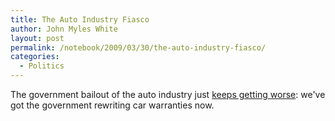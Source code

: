 ```yaml
---
title: The Auto Industry Fiasco
author: John Myles White
layout: post
permalink: /notebook/2009/03/30/the-auto-industry-fiasco/
categories:
  - Politics
---
```


The government bailout of the auto industry just [keeps getting worse](http://www.marginalrevolution.com/marginalrevolution/2009/03/the-peoples-pottage.html): we've got the government rewriting car warranties now.
